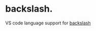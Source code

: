 # backslash.

VS code language support for [backslash](https://github.com/WlodekM/scratch-text-coding-thingy)